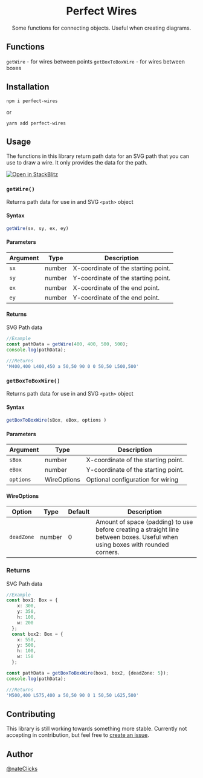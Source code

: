 <h1 align="center">Perfect Wires</h1>
<p align="center">Some functions for connecting objects. Useful when creating diagrams.</p>

## Functions 
`getWire` - for wires between points
`getBoxToBoxWire` - for wires between boxes

## Installation

```
npm i perfect-wires
```
or

```
yarn add perfect-wires
```


## Usage
The functions in this library return path data for an SVG path that you can use to draw a wire. It only provides the data for the path.

[![Open in StackBlitz](https://developer.stackblitz.com/img/open_in_stackblitz.svg)](https://stackblitz.com/github/nateclicks/perfect-wires/tree/main/example)

### `getWire()`
Returns path data for use in and SVG `<path>` object

#### __Syntax__
```ts
getWire(sx, sy, ex, ey)
```
#### __Parameters__
| Argument | Type   | Description                                                                 |
| -------- | ------ | --------------------------------------------------------------------------- |
| `sx`     | number | X-coordinate of the starting point.                                       |
| `sy`     | number | Y-coordinate of the starting point.                                       |
| `ex`     | number | X-coordinate of the end point.                                       |
| `ey`     | number | Y-coordinate of the end point.                                        |


#### __Returns__ 

SVG Path data
```ts
//Example
const pathData = getWire(400, 400, 500, 500);
console.log(pathData);

///Returns
'M400,400 L400,450 a 50,50 90 0 0 50,50 L500,500'

```

### `getBoxToBoxWire()`
Returns path data for use in and SVG `<path>` object

#### __Syntax__
```ts
getBoxToBoxWire(sBox, eBox, options )
```
#### __Parameters__
| Argument | Type   | Description                                                                 |
| -------- | ------ | --------------------------------------------------------------------------- |
| `sBox`     | number | X-coordinate of the starting point.                                       |
| `eBox`     | number | Y-coordinate of the starting point.                                       |
| `options`     | WireOptions | Optional configuration for wiring                                       |

#### __WireOptions__
| Option     |  Type  |  Default   | Description                                                     |
| ---------- | ------ | -- | --------------------------------------------------------------------------- |
| `deadZone` | number  | 0 | Amount of space (padding) to use before creating a straight line between boxes. Useful when using boxes with rounded corners.                             |


### __Returns__

SVG Path data
```ts
//Example
const box1: Box = {
    x: 300,
    y: 350,
    h: 100,
    w: 200
  };
  const box2: Box = {
    x: 550,
    y: 500,
    h: 100,
    w: 150
  };

const pathData = getBoxToBoxWire(box1, box2, {deadZone: 5});
console.log(pathData);

///Returns
'M500,400 L575,400 a 50,50 90 0 1 50,50 L625,500'
```



## Contributing
This library is still working towards something more stable. Currently not accepting in contribution, but feel free to [create an issue](https://github.com/nateUX/perfect-wires/issues/new/choose). 

## Author

[@nateClicks](https://twitter.com/nateClicks)